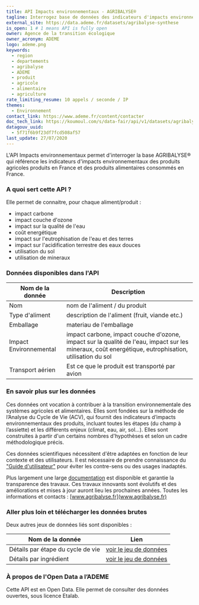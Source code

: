 ```yaml
---
title: API Impacts environnementaux - AGRIBALYSE®
tagline: Interrogez base de données des indicateurs d'impacts environnementaux des produits agricoles et alimentaires produits et/ou consommés en France
external_site: https://data.ademe.fr/datasets/agribalyse-synthese
is_open: 1 # 1 means API is fully open
owner: Agence de la transition écologique
owner_acronym: ADEME
logo: ademe.png
keywords:
  - region
  - departements
  - agribalyse
  - ADEME
  - produit
  - agricole
  - alimentaire
  - agriculture
rate_limiting_resume: 10 appels / seconde / IP
themes:
  - Environnement
contact_link: https://www.ademe.fr/content/contacter
doc_tech_link: https://koumoul.com/s/data-fair/api/v1/datasets/agribalyse-synthese/api-docs.json
datagouv_uuid:
  - 5f71f6b9f23df7fcd508af57
last_update: 27/07/2020
---
```


L'API Impacts environnementaux permet d'interroger la base AGRIBALYSE® qui référence les indicateurs d'impacts environnementaux des produits agricoles produits en France et des produits alimentaires consommés en France.

### A quoi sert cette API ?

Elle permet de connaitre, pour chaque aliment/produit :

- impact carbone
- impact couche d'ozone
- impact sur la qualité de l'eau
- coût energétique
- impact sur l'eutrophisation de l'eau et des terres
- impact sur l'acidification terrestre des eaux douces
- utilisation du sol
- utilisation de mineraux

### Données disponibles dans l'API

| Nom de la donnée       | Description                                                                                                                                          |
| ---------------------- | ---------------------------------------------------------------------------------------------------------------------------------------------------- |
| Nom                    | nom de l'aliment / du produit                                                                                                                        |
| Type d'aliment         | description de l'aliment (fruit, viande etc.)                                                                                                        |
| Emballage              | materiau de l'emballage                                                                                                                              |
| Impact Environnemental | impact carbone, impact couche d'ozone, impact sur la qualité de l'eau, impact sur les mineraux, coût energétique, eutrophisation, utilisation du sol |
| Transport aérien       | Est ce que le produit est transporté par avion                                                                                                       |

### En savoir plus sur les données

Ces données ont vocation à contribuer à la transition environnementale des systèmes agricoles et alimentaires. Elles sont fondées sur la méthode de l’Analyse du Cycle de Vie (ACV), qui fournit des indicateurs d’impacts environnementaux des produits, incluant toutes les étapes (du champ à l’assiette) et les différents enjeux (climat, eau, air, sol…). Elles sont construites à partir d'un certains nombres d'hypothèses et selon un cadre méthodologique précis.

Ces données scientifiques nécessitent d'être adaptées en fonction de leur contexte et des utilisateurs. Il est nécessaire de prendre connaissance du ["Guide d'utilisateur"](https://ecolab.gitbook.io/documentation-agribalyse/conditions-dusage-des-donnees) pour éviter les contre-sens ou des usages inadaptés.

Plus largement une large [documentation](https://ecolab.gitbook.io/documentation-agribalyse/) est disponible et garantie la transparence des travaux. Ces travaux innovants sont évolutifs et des améliorations et mises à jour auront lieu les prochaines années. Toutes les informations et contacts : [www.agribalyse.fr](www.agribalyse.fr)

### Aller plus loin et télécharger les données brutes

Deux autres jeux de données liés sont disponibles :

| Nom de la donnée                  | Lien                                                                                  |
| --------------------------------- | ------------------------------------------------------------------------------------- |
| Détails par étape du cycle de vie | [voir le jeu de données](https://data.ademe.fr/datasets/agribalyse-detail-etape)      |
| Détails par ingrédient            | [voir le jeu de données](https://data.ademe.fr/datasets/agribalyse-detail-ingredient) |

### À propos de l'Open Data a l’ADEME

Cette API est en Open Data. Elle permet de consulter des données ouvertes, <External href="https://www.etalab.gouv.fr/licence-ouverte-open-licence">sous licence Etalab</External>.
